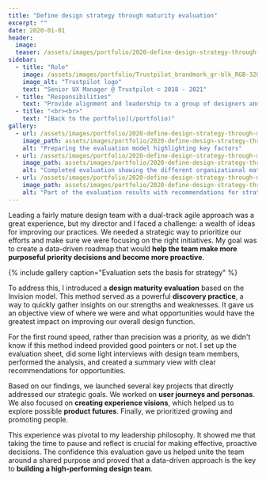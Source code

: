 ```yaml
---
title: "Define design strategy through maturity evaluation"
excerpt: ""
date: 2020-01-01
header:
  image:
  teaser: /assets/images/portfolio/2020-define-design-strategy-through-maturity-evaluation-1.png
sidebar:
  - title: "Role"
    image: /assets/images/portfolio/Trustpilot_brandmark_gr-blk_RGB-320x132px.png
    image_alt: "Trustpilot logo"
    text: "Senior UX Manager @ Trustpilot ⊂ 2018 - 2021"
  - title: "Responsibilities"
    text: "Provide alignment and leadership to a group of designers and researchers working on the B2B product."
  - title: "<br><br>" 
    text: "[Back to the portfolio](/portfolio)"    
gallery:
  - url: /assets/images/portfolio/2020-define-design-strategy-through-maturity-evaluation-1.png
    image_path: assets/images/portfolio/2020-define-design-strategy-through-maturity-evaluation-1.png
    alt: "Preparing the evaluation model highlighting key factors"
  - url: /assets/images/portfolio/2020-define-design-strategy-through-maturity-evaluation-2.png
    image_path: assets/images/portfolio/2020-define-design-strategy-through-maturity-evaluation-2.png
    alt: "Completed evaluation showing the different organizational maturity levels"
  - url: /assets/images/portfolio/2020-define-design-strategy-through-maturity-evaluation-3.png
    image_path: assets/images/portfolio/2020-define-design-strategy-through-maturity-evaluation-3.png
    alt: "Part of the evaluation results with recommendations for strategy"
---
```


Leading a fairly mature design team with a dual-track agile approach was a great experience, but my director and I faced a challenge: a wealth of ideas for improving our practices. We needed a strategic way to prioritize our efforts and make sure we were focusing on the right initiatives. My goal was to create a data-driven roadmap that would **help the team make more purposeful priority decisions and become more proactive**.

{% include gallery caption="Evaluation sets the basis for strategy" %}

To address this, I introduced a **design maturity evaluation** based on the Invision model. This method served as a powerful **discovery practice**, a way to quickly gather insights on our strengths and weaknesses. It gave us an objective view of where we were and what opportunities would have the greatest impact on improving our overall design function. 

For the first round speed, rather than precision was a priority, as we didn't know if this method indeed provided good pointers or not. I set up the evaluation sheet, did some light interviews with design team members, performed the analysis, and created a summary view with clear recommendations for opportunities.

Based on our findings, we launched several key projects that directly addressed our strategic goals. We worked on **user journeys and personas**. We also focused on **creating experience visions**, which helped us to explore possible **product futures**. Finally, we prioritized growing and promoting people. 

This experience was pivotal to my leadership philosophy. It showed me that taking the time to pause and reflect is crucial for making effective, proactive decisions. The confidence this evaluation gave us helped unite the team around a shared purpose and proved that a data-driven approach is the key to **building a high-performing design team**.